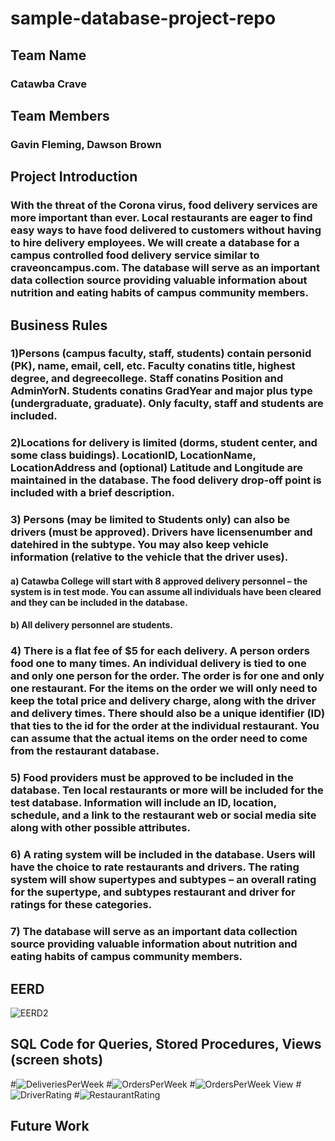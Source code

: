# sample-database-project-repo
## Team Name
### Catawba Crave
## Team Members
### Gavin Fleming, Dawson Brown
## Project Introduction
### With the threat of the Corona virus, food delivery services are more important than ever. Local restaurants are eager to find easy ways to have food delivered to customers without having to hire delivery employees. We will create a database for a campus controlled food delivery service similar to craveoncampus.com. The database will serve as an important data collection source providing valuable information about nutrition and eating habits of campus community members.
## Business Rules
  ### 1)Persons (campus faculty, staff, students) contain personid (PK), name, email, cell, etc.  Faculty conatins title, highest degree, and degreecollege. Staff conatins Position and AdminYorN. Students conatins GradYear and major plus type (undergraduate, graduate). Only faculty, staff and students are included.
  ### 2)Locations for delivery is limited (dorms, student center, and some class buidings). LocationID, LocationName, LocationAddress and (optional) Latitude and Longitude are maintained in the database. The food delivery drop-off point is included with a brief description.
  ### 3)	Persons (may be limited to Students only) can also be drivers (must be approved). Drivers have licensenumber and datehired in the subtype. You may also keep vehicle information (relative to the vehicle that the driver uses).
  ####  a)	Catawba College will start with 8 approved delivery personnel – the system is in test mode.  You can assume all individuals have been cleared and they can be included in the database.
  ####  b)	All delivery personnel are students.
  ### 4)	There is a flat fee of $5 for each delivery. A person orders food one to many times. An individual delivery is tied to one and only one person for the order. The order is for one and only one restaurant. For the items on the order we will only need to keep the total price and delivery charge, along with the driver and delivery times. There should also be a unique identifier (ID) that ties to the id for the order at the individual restaurant. You can assume that the actual items on the order need to come from the restaurant database.
  ### 5)	Food providers must be approved to be included in the database. Ten local restaurants or more will be included for the test database. Information will include an ID, location, schedule, and a link to the restaurant web or social media site along with other possible attributes.
  ### 6)	A rating system will be included in the database. Users will have the choice to rate restaurants and drivers. The rating system will show supertypes and subtypes – an overall rating for the supertype, and subtypes restaurant and driver for ratings for these categories.
  ### 7)	The database will serve as an important data collection source providing valuable information about nutrition and eating habits of campus community members.

## EERD
![EERD2](https://user-images.githubusercontent.com/93001035/141513372-cc781314-e8b3-4175-8456-24249cb9059a.png)


## SQL Code for Queries, Stored Procedures, Views (screen shots)
#![DeliveriesPerWeek](https://user-images.githubusercontent.com/93001035/144284033-57cd8fef-1549-4bc7-a563-99fd8dea1a54.png)
#![OrdersPerWeek](https://user-images.githubusercontent.com/93001035/144284069-766ec483-59e1-43d0-8cae-37cd52728d33.png)
#![OrdersPerWeek View](https://user-images.githubusercontent.com/93001035/144284059-94a4789b-e9a3-45fa-98de-4e71190f72d6.png)
#![DriverRating](https://user-images.githubusercontent.com/93001035/144284050-4bb173f1-b43c-4e66-bd66-e591c14a7727.png)
#![RestaurantRating](https://user-images.githubusercontent.com/93001035/144284074-535ab2f4-5e5b-4213-a9bc-9b97df0f1858.png)

## Future Work
